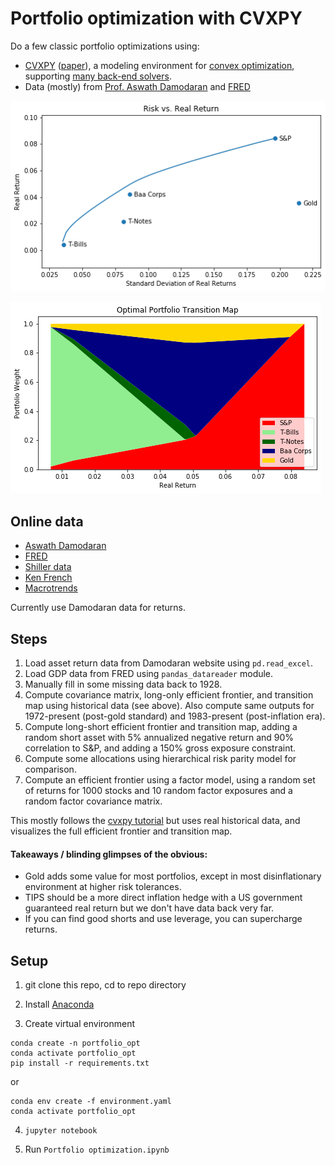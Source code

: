 # Portfolio optimization with CVXPY

Do a few classic portfolio optimizations using:

 - [CVXPY](https://www.cvxpy.org) ([paper](https://arxiv.org/abs/1603.00943)), a modeling environment for [convex optimization](https://web.stanford.edu/~boyd/cvxbook/), supporting [many back-end solvers](https://www.cvxpy.org/tutorial/advanced/index.html#solve-method-options).
 - Data (mostly) from [Prof. Aswath Damodaran](http://pages.stern.nyu.edu/~adamodar/New_Home_Page/datacurrent.html) and [FRED](https://fred.stlouisfed.org/)

![Efficient Frontier](efrontier.png)

![Optimal portfolio transition map](transmap.png)

## Online data

- [Aswath Damodaran](https://pages.stern.nyu.edu/~adamodar/)
- [FRED](https://fred.stlouisfed.org/)
- [Shiller data](http://www.econ.yale.edu/~shiller/data.htm)
- [Ken French](https://mba.tuck.dartmouth.edu/pages/faculty/ken.french/data_library.html)
- [Macrotrends](https://www.macrotrends.net/)

Currently use Damodaran data for returns.

## Steps

1. Load asset return data from Damodaran website using `pd.read_excel`.
2. Load GDP data from FRED using `pandas_datareader` module.
3. Manually fill in some missing data back to 1928.
4. Compute covariance matrix, long-only efficient frontier, and transition map using historical data (see above). Also compute same outputs for 1972-present (post-gold standard) and 1983-present (post-inflation era).
5. Compute long-short efficient frontier and transition map, adding a random short asset with 5% annualized negative return and 90% correlation to S&P, and adding a 150% gross exposure constraint.
6. Compute some allocations using hierarchical risk parity model for comparison.
6. Compute an efficient frontier using a factor model, using a random set of returns for 1000 stocks and 10 random factor exposures and a random factor covariance matrix.

This mostly follows the [cvxpy tutorial](https://colab.research.google.com/github/cvxgrp/cvx_short_course/blob/master/applications/portfolio_optimization.ipynb) but uses real historical data, and visualizes the full efficient frontier and transition map.

#### Takeaways / blinding glimpses of the obvious:

 - Gold adds some value for most portfolios, except in most disinflationary environment at higher risk tolerances. 
 - TIPS should be a more direct inflation hedge with a US government guaranteed real return but we don't have data back very far.
 - If you can find good shorts and use leverage, you can supercharge returns.
 
## Setup

1. git clone this repo, cd to repo directory

2. Install [Anaconda](https://www.anaconda.com/products/individual)

3. Create virtual environment
```
conda create -n portfolio_opt
conda activate portfolio_opt
pip install -r requirements.txt
```

or
	
```
conda env create -f environment.yaml
conda activate portfolio_opt
```
4. `jupyter notebook`

5. Run `Portfolio optimization.ipynb`

